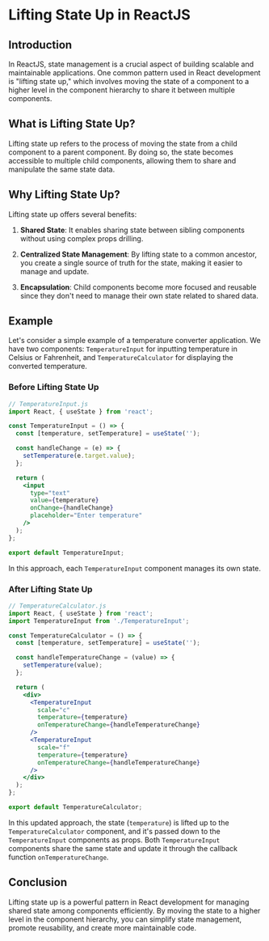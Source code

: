 
# Lifting State Up in ReactJS

## Introduction

In ReactJS, state management is a crucial aspect of building scalable and maintainable applications. One common pattern used in React development is "lifting state up," which involves moving the state of a component to a higher level in the component hierarchy to share it between multiple components.

## What is Lifting State Up?

Lifting state up refers to the process of moving the state from a child component to a parent component. By doing so, the state becomes accessible to multiple child components, allowing them to share and manipulate the same state data.

## Why Lifting State Up?

Lifting state up offers several benefits:

1. **Shared State**: It enables sharing state between sibling components without using complex props drilling.
  
2. **Centralized State Management**: By lifting state to a common ancestor, you create a single source of truth for the state, making it easier to manage and update.

3. **Encapsulation**: Child components become more focused and reusable since they don't need to manage their own state related to shared data.

## Example

Let's consider a simple example of a temperature converter application. We have two components: `TemperatureInput` for inputting temperature in Celsius or Fahrenheit, and `TemperatureCalculator` for displaying the converted temperature.

### Before Lifting State Up

```jsx
// TemperatureInput.js
import React, { useState } from 'react';

const TemperatureInput = () => {
  const [temperature, setTemperature] = useState('');

  const handleChange = (e) => {
    setTemperature(e.target.value);
  };

  return (
    <input 
      type="text" 
      value={temperature} 
      onChange={handleChange} 
      placeholder="Enter temperature" 
    />
  );
};

export default TemperatureInput;
```

In this approach, each `TemperatureInput` component manages its own state.

### After Lifting State Up

```jsx
// TemperatureCalculator.js
import React, { useState } from 'react';
import TemperatureInput from './TemperatureInput';

const TemperatureCalculator = () => {
  const [temperature, setTemperature] = useState('');

  const handleTemperatureChange = (value) => {
    setTemperature(value);
  };

  return (
    <div>
      <TemperatureInput 
        scale="c"
        temperature={temperature}
        onTemperatureChange={handleTemperatureChange}
      />
      <TemperatureInput 
        scale="f"
        temperature={temperature}
        onTemperatureChange={handleTemperatureChange}
      />
    </div>
  );
};

export default TemperatureCalculator;
```

In this updated approach, the state (`temperature`) is lifted up to the `TemperatureCalculator` component, and it's passed down to the `TemperatureInput` components as props. Both `TemperatureInput` components share the same state and update it through the callback function `onTemperatureChange`.

## Conclusion

Lifting state up is a powerful pattern in React development for managing shared state among components efficiently. By moving the state to a higher level in the component hierarchy, you can simplify state management, promote reusability, and create more maintainable code.
